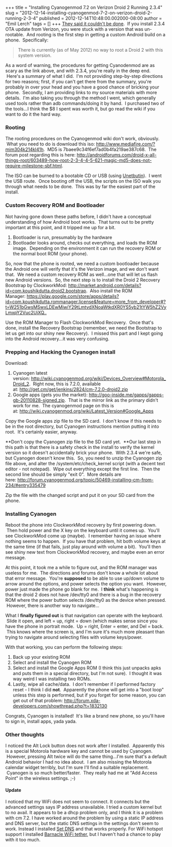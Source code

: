+++
title = "Installing Cyanogenmod 7.2 on Verizon Droid 2 Running 2.3.4"
slug = "2012-12-14-installing-cyanogenmod-7-2-on-verizon-droid-2-running-2-3-4"
published = 2012-12-14T10:48:00.002000-08:00
author = "Emil Lerch"
tags = []
+++
[They said it couldn't be
done](http://wiki.cyanogenmod.org/wiki/Motorola_Droid_2:_Full_Update_Guide).
 If you install 2.3.4 OTA update from Verizon, you were stuck with a
version that was un-rootable.  And rooting is the first step in getting
a custom Android build on a phone.  Specifically:  

> There is currently (as of May 2012) no way to root a Droid 2 with this
> system version.

As a word of warning, the procedures for getting Cyanodenmod are as
scary as the link above, and with 2.3.4, you're really in the deep end.
 Here's a summary of what I did.  I'm not providing step-by-step
directions for two reasons; first, if you can't get there from the
summary, you're probably in over your head and you have a good chance of
bricking your phone.  Secondly, I am providing links to my source
materials with more details.  I'm also taking you through the method I
went, which generally used tools rather than adb commands/doing it by
hand.  I purchased two of the tools...I think the $8 I spent was worth
it, but go read the wiki if you want to do it the hard way.  

### Rooting

The rooting procedures on the Cyanogenmod wiki don't work, obviously.
 What you need to do is download this
iso: <http://www.mediafire.com/?mim304k214kl41h>.  MD5
is 7baee9c34f6ef7ad0b4fa219ae387c68.  The forum post regarding this is
here: <http://androidforums.com/droid-x-all-things-root/603489-how-root-2-3-4-4-5-621-magic-md5-does-not-require-milestone-sbf.html>.

  

The ISO can be burned to a bootable CD or USB (using
[Unetbutin](http://unetbootin.sourceforge.net/unetbootin-windows-latest.exe)).
 I went the USB route.  Once booting off the USB, the scripts on the ISO
walk you through what needs to be done.  This was by far the easiest
part of the install.

### Custom Recovery ROM and Bootloader

Not having gone down these paths before, I didn't have a conceptual
understanding of how Android boot works.  That turns out to be pretty
important at this point, and it tripped me up for a bit.

1.  Bootloader is run, presumably by the hardware
2.  Bootloader looks around, checks out everything, and loads the ROM
    image.  Depending on the environment it can run the recovery ROM or
    the normal boot ROM (your phone).

So, now that the phone is rooted, we need a custom bootloader because
the Android one will verify that it's the Verizon image, and we don't
want that.  We need a custom recovery ROM as well...one that will let us
flash new Android versions.  So, the next step is to install the Droid 2
Recovery Bootstrap by
ClockworkMod: <http://market.android.com/details?id=com.koushikdutta.droid2.bootstrap>.
 Also install the ROM
Manager: <https://play.google.com/store/apps/details?id=com.koushikdutta.rommanager.license&feature=more_from_developer#?t=W251bGwsMSwxLDEwMiwiY29tLmtvdXNoaWtkdXR0YS5yb21tYW5hZ2VyLmxpY2Vuc2UiXQ..>

  

Use the ROM Manager to Flash ClockworkMod Recovery.  Once that's done,
install the Recovery Bootstrap (remember, we need the Bootstrap to let
us get into our shiny new Recovery).  I missed this part and I kept
going into the Android recovery...it was very confusing.

### Prepping and Hacking the Cyanogen install

Download:

1.  Cyanogen latest
    version: <http://wiki.cyanogenmod.org/wiki/Devices_Overview#Motorola_Droid_2>.
     Right now, this is 7.2.0, available
    at: <http://get.cm/get/jenkins/2824/cm-7.2.0-droid2.zip>
2.  Google apps (gets you the
    market): <http://goo-inside.me/gapps/gapps-gb-20110828-signed.zip>.
     That is the mirror link as the primary didn't work for me.  The
    cyanogenmod page on this is
    at: <http://wiki.cyanogenmod.org/wiki/Latest_Version#Google_Apps>

Copy the Google apps zip file to the SD card.  I don't know if this
needs to be in the root directory, but Cyanogen instructions mention
putting it into root.  It's certainly easier, anyway.

  

**Don't copy the Cyanogen zip file to the SD card yet.  **Our last step
in this path is that there is a safety check in the install to verify
the kernel version so it doesn't accidentally brick your phone.  With
2.3.4 we're safe, but Cyanogen doesn't know this.  So, you need to unzip
the Cyanogen zip file above, and alter the /system/etc/check\_kernel
script (with a decent text editor - not notepad).  Wipe out everything
except the first line.  Then the second line should be simply "exit 0".
 More details are
here: <http://forum.cyanogenmod.org/topic/50469-installing-cm-from-234/#entry335479>

  

Zip the file with the changed script and put it on your SD card from the
phone.  

### Installing Cyanogen

Reboot the phone into ClockworkMod recovery by first powering down.
 Then hold power and the X key on the keyboard until it comes up.
 You'll see ClockworkMod come up (maybe).  I remember having an issue
where nothing seems to happen.  If you have that problem, hit both
volume keys at the same time (if that fails, just play around with
volume a bit).  You'll then see shiny new text from ClockworkMod
recovery, and maybe even an error message.  

  

At this point, it took me a while to figure out, and the ROM manager was
useless for me.  The directions and forums don't know a whole lot about
that error message.  You're **supposed** to be able to use up/down
volume to arrow around the options, and power selects the option you
want.  However, power just made the phone go blank for me.  I
**think** what's happening is that the droid 2 does not have /dev/tty0
and there is a bug in the recovery ROM where the power button selects
/dev/tty0 as the device when pressed.  However, there is another way to
navigate...

  

What I **finally figured out** is that navigation can operate with the
keyboard.  Slide it open, and left = up, right = down (which makes sense
since you have the phone in portrait mode.  Up = right, Enter = enter,
and Del = back.  This knows where the screen is, and I'm sure it's much
more pleasant than trying to navigate around selecting files with volume
keys/power.

  

With that working, you can perform the following steps:

1.  Back up your existing ROM
2.  Select and install the Cyanogen ROM
3.  Select and install the Google Apps ROM (I think this just unpacks
    apks and puts them in a special directory, but I'm not sure).  I
    thought it was way weird I was installing two ROMs.
4.  Lastly, wipe all cache/data.  I don't remember if I performed
    factory reset - I think I did **not**.  Apparently the phone will
    get into a "boot loop" unless this step is performed, but if you
    forget for some reason, you can get out of that
    problem: <http://forum.xda-developers.com/showthread.php?t=1832130>

Congrats, Cyanogen is installed!  It's like a brand new phone, so you'll
have to sign in, install apps, yada yada.

### Other thoughts

I noticed the Alt Lock button does not work after I installed.
 Apparently this is a special Motorola hardware key and cannot be used
by Cyanogen.  However, pressing Alt twice will do the same thing...I'm
sure that's a default Android behavior I had no idea about.  I am also
missing the Motorola calendar widget terribly, but I'm sure I'll find a
suitable replacement.  Cyanogen is so much better/faster.  They really
had me at "Add Access Point" in the wireless settings. ;-)  
  

#### Update

I noticed that my WiFi does not seem to connect. It connects but the
advanced settings says IP address unavailable. I tried a custom kernel
but to no avail. It appears to be a dhcp problem only, and I think it is
a problem with cm 7.2. I have worked around the problem by using a
static IP address and DNS server, but the static DNS settings in the
settings don't seem to work. Instead I installed [Set
DNS](http://www.google.com/url?sa=t&rct=j&q=set%20dns%20android&source=web&cd=1&cad=rja&ved=0CDIQFjAA&url=https%3A%2F%2Fplay.google.com%2Fstore%2Fapps%2Fdetails%3Fid%3Duk.co.mytechie.setDNS%26hl%3Den&ei=o8rgULfkEIyyqAHRvoDgAg&usg=AFQjCNH1ntGZvyswfVMGi7p1o2f_NMzBYg&sig2=v3R48xbCfBSQRE7lheDDuw&bvm=bv.1355534169,d.aWM) and
that works properly. For WiFi hotspot support I installed [Barnacle WiFi
tether](http://www.google.com/url?sa=t&rct=j&q=barnacle%20wifi%20tether&source=web&cd=1&cad=rja&ved=0CDIQFjAA&url=https%3A%2F%2Fplay.google.com%2Fstore%2Fapps%2Fdetails%3Fid%3Dnet.szym.barnacle%26hl%3Den&ei=W8vgULidF8uLrQG2moDgDw&usg=AFQjCNEp_MFCsxl_uO7sdCVHLVCrsQXnxA&sig2=OUj3wib0TEHOEH-BHfaSgw&bvm=bv.1355534169,d.aWM),
but I haven't had a chance to play with it too much.
